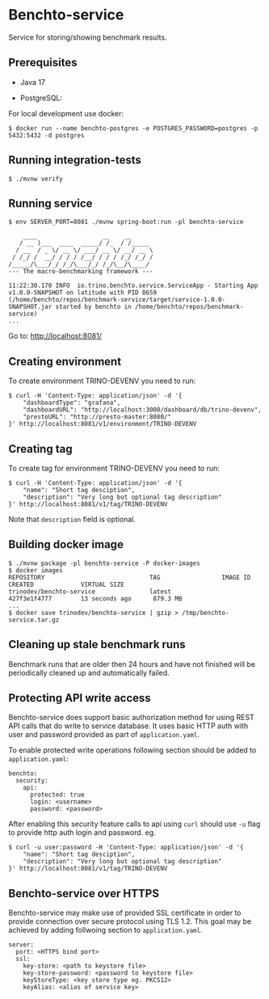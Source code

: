 # Benchto-service

Service for storing/showing benchmark results.

## Prerequisites

* Java 17

* PostgreSQL:

For local development use docker:

```
$ docker run --name benchto-postgres -e POSTGRES_PASSWORD=postgres -p 5432:5432 -d postgres
```

## Running integration-tests

```
$ ./mvnw verify
```

## Running service

```
$ env SERVER_PORT=8081 ./mvnw spring-boot:run -pl benchto-service

    ____                  __    __      
   / __ )___  ____  _____/ /_  / /_____ 
  / __  / _ \/ __ \/ ___/ __ \/ __/ __ \
 / /_/ /  __/ / / / /__/ / / / /_/ /_/ /
/_____/\___/_/ /_/\___/_/ /_/\__/\____/ 
--- The macro-benchmarking framework ---

11:22:30.170 INFO  io.trino.benchto.service.ServiceApp - Starting App v1.0.0-SNAPSHOT on latitude with PID 8659 (/home/benchto/repos/benchmark-service/target/service-1.0.0-SNAPSHOT.jar started by benchto in /home/benchto/repos/benchmark-service)
...
```

Go to: [http://localhost:8081/](http://localhost:8081/)

## Creating environment

To create environment TRINO-DEVENV you need to run:

```
$ curl -H 'Content-Type: application/json' -d '{
    "dashboardType": "grafana",
    "dashboardURL": "http://localhost:3000/dashboard/db/trino-devenv",
    "prestoURL": "http://presto-master:8080/"
}' http://localhost:8081/v1/environment/TRINO-DEVENV
```

## Creating tag

To create tag for environment TRINO-DEVENV you need to run:

```
$ curl -H 'Content-Type: application/json' -d '{
    "name": "Short tag desciption",
    "description": "Very long but optional tag description"
}' http://localhost:8081/v1/tag/TRINO-DEVENV

```

Note that `description` field is optional.

## Building docker image

```
$ ./mvnw package -pl benchto-service -P docker-images
$ docker images
REPOSITORY                             TAG                 IMAGE ID            CREATED             VIRTUAL SIZE
trinodev/benchto-service               latest              427f3e1f4777        13 seconds ago      879.3 MB
...
$ docker save trinodev/benchto-service | gzip > /tmp/benchto-service.tar.gz
```

## Cleaning up stale benchmark runs

Benchmark runs that are older then 24 hours and have not finished will be periodically cleaned up and automatically failed.

## Protecting API write access

Benchto-service does support basic authorization method for using REST API calls that do write to service database.
It uses basic HTTP auth with user and password provided as part of `application.yaml`.

To enable protected write operations following section should be added to `application.yaml`:
```
benchto:
  security:
    api:
      protected: true
      login: <username>
      password: <password>
```

After enabling this security feature calls to api using `curl` should use `-u` flag to provide http auth login and password.
eg.
```
$ curl -u user:password -H 'Content-Type: application/json' -d '{
    "name": "Short tag desciption",
    "description": "Very long but optional tag description"
}' http://localhost:8081/v1/tag/TRINO-DEVENV
```

## Benchto-service over HTTPS

Benchto-service may make use of provided SSL certificate in order to provide connection over secure protocol using TLS 1.2.
This goal may be achieved by adding follwoing section to `application.yaml`.
```
server:
  port: <HTTPS bind port>
  ssl:
    key-store: <path to keystore file>
    key-store-password: <password to keystore file>
    keyStoreType: <key store type eg. PKCS12>
    keyAlias: <alias of service key>
```

